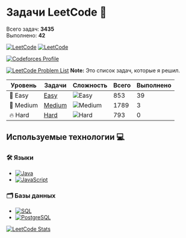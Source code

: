# Задачи LeetCode 🎯

Всего задач: **3435**  
Выполнено: **42**

[![LeetCode](https://img.shields.io/badge/LeetCode-Profile-orange?style=for-the-badge&logo=leetcode&logoColor=white)](https://leetcode.com/u/anvrich/)
[![LeetCode](https://img.shields.io/badge/LeetCode-000?style=for-the-badge&logo=LeetCode&logoColor=FFA116)](https://leetcode.com/u/anvrich/)

[![Codeforces Profile](https://img.shields.io/badge/Codeforces-Profile-darkgreen?style=flat&logo=codeforces&logoColor=white)](./Codeforces/src/Readme.md)

[![LeetCode Problem List](https://img.shields.io/badge/LeetCode-Problem%20List-darkblue)](https://leetcode.com/problem-list/alcaxmxj/)
**Note:** Это список задач, которые я решил.

| Уровень   | Задачи                     | Сложность                                                      | Всего | Выполнено |
|-----------|----------------------------|----------------------------------------------------------------|-------|-----------|
| 🌟 Easy   | [Easy](Easy/README.md)     | ![Easy](https://img.shields.io/badge/Уровень-Easy-brightgreen) | 853   | 39        |
| 🚀 Medium | [Medium](Medium/README.md) | ![Medium](https://img.shields.io/badge/Уровень-Medium-yellow)  | 1789  | 3         |
| 🔥 Hard   | [Hard](Hard/README.md)     | ![Hard](https://img.shields.io/badge/Уровень-Hard-red)         | 793   | 0         |

## Используемые технологии 💻

### 🛠️ Языки

- [![Java](https://img.shields.io/badge/Java-%23ED8B00.svg?style=for-the-badge&logo=java&logoColor=white)](https://docs.oracle.com/en/java/)
- [![JavaScript](https://img.shields.io/badge/JavaScript-%23F7DF1E.svg?style=for-the-badge&logo=javascript&logoColor=black)](https://developer.mozilla.org/en-US/docs/Web/JavaScript)

### 🗂️ Базы данных

- [![SQL](https://img.shields.io/badge/SQL-%2300758F.svg?style=for-the-badge&logo=sqlite&logoColor=white)](https://www.w3schools.com/sql/)
- [![PostgreSQL](https://img.shields.io/badge/PostgreSQL-%23336791.svg?style=for-the-badge&logo=postgresql&logoColor=white)](https://www.postgresql.org/docs/) <!-- Официальная документация PostgreSQL -->

[//]: # (## Полезные ресурсы 🔗)

[//]: # (- [SQL Tutorial]&#40;https://sqlzoo.net/&#41;: Учебник по SQL.)

[![LeetCode Stats](https://leetcard.jacoblin.cool/anvrich7?theme=dark&font=Kanit)](https://leetcode.com/u/anvrich/)
